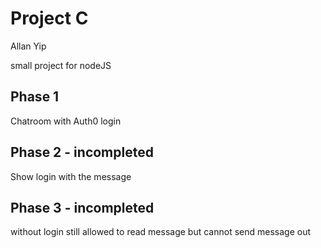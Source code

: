 # Project C
Allan Yip

small project for nodeJS

## Phase 1
Chatroom with Auth0 login 
## Phase 2 - incompleted
Show login with the message
## Phase 3 - incompleted
without login still allowed to read message but cannot send message out

